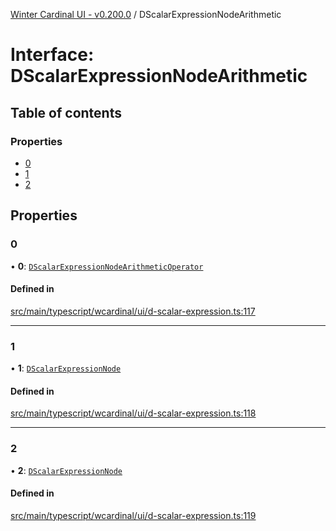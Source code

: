 [Winter Cardinal UI - v0.200.0](../index.md) / DScalarExpressionNodeArithmetic

# Interface: DScalarExpressionNodeArithmetic

## Table of contents

### Properties

- [0](DScalarExpressionNodeArithmetic.md#0)
- [1](DScalarExpressionNodeArithmetic.md#1)
- [2](DScalarExpressionNodeArithmetic.md#2)

## Properties

### 0

• **0**: [`DScalarExpressionNodeArithmeticOperator`](../index.md#dscalarexpressionnodearithmeticoperator)

#### Defined in

[src/main/typescript/wcardinal/ui/d-scalar-expression.ts:117](https://github.com/winter-cardinal/winter-cardinal-ui/blob/v0.200.0/src/main/typescript/wcardinal/ui/d-scalar-expression.ts#L117)

___

### 1

• **1**: [`DScalarExpressionNode`](../index.md#dscalarexpressionnode)

#### Defined in

[src/main/typescript/wcardinal/ui/d-scalar-expression.ts:118](https://github.com/winter-cardinal/winter-cardinal-ui/blob/v0.200.0/src/main/typescript/wcardinal/ui/d-scalar-expression.ts#L118)

___

### 2

• **2**: [`DScalarExpressionNode`](../index.md#dscalarexpressionnode)

#### Defined in

[src/main/typescript/wcardinal/ui/d-scalar-expression.ts:119](https://github.com/winter-cardinal/winter-cardinal-ui/blob/v0.200.0/src/main/typescript/wcardinal/ui/d-scalar-expression.ts#L119)
